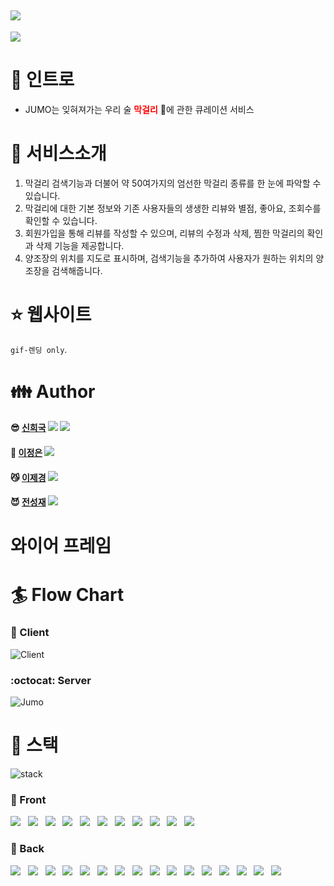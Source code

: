 [<img src="https://img.shields.io/badge/PROJECT-jumo.ml-red?style=for-the-badge"/>](https://www.jumo.ml/)
----
![](https://images.velog.io/images/delilah/post/7bc1833f-52a8-4632-9663-ef5a0c9da5c2/%EC%8A%A4%ED%81%AC%EB%A6%B0%EC%83%B7,%202021-04-25%2002-53-21.png)


# :tada: 인트로
- JUMO는 잊혀져가는 우리 술 <span style="color:red;font-weight:bold">막걸리</span> :sake:에 관한 큐레이션 서비스  
  
  

# :gift_heart: 서비스소개
1. 막걸리 검색기능과 더불어 약 50여가지의 엄선한 막걸리 종류를 한 눈에 파악할 수 있습니다.
2. 막걸리에 대한 기본 정보와 기존 사용자들의 생생한 리뷰와 별점, 좋아요, 조회수를 확인할 수 있습니다.
3. 회원가입을 통해 리뷰를 작성할 수 있으며, 리뷰의 수정과 삭제, 찜한 막걸리의 확인과 삭제 기능을 제공합니다.
4. 양조장의 위치를 지도로 표시하며, 검색기능을 추가하여 사용자가 원하는 위치의 양조장을 검색해줍니다.
  
  
  
# :star: 웹사이트
`gif-렌딩 only`. 


# :family: Author
#### :sunglasses:  [신희국](https://github.com/hgsignal) <img src="https://img.shields.io/badge/-Front--End-red"/> <img src="https://img.shields.io/badge/-Captain-yellow"/>
#### :ghost:  [이정은](https://github.com/jungeundelilahLEE) <img src="https://img.shields.io/badge/-Front--End-red"/>
#### :smirk_cat:  [이제경](https://github.com/jeon-seongjae) <img src="https://img.shields.io/badge//-Front--End-red"/>
#### :smiling_imp:  [전성재](https://github.com/jejelee94) <img src="https://img.shields.io/badge/-Back--End-9cf"/>



# 와이어 프레임
  
  
  
  

# :surfer: Flow Chart

### :baby_chick: Client
![Client](https://user-images.githubusercontent.com/47580931/113663311-c4005c80-96e4-11eb-95ea-0f43244c3cc8.png)


### :octocat: Server
![Jumo](https://user-images.githubusercontent.com/75592608/115981121-8ba9bb00-a5cc-11eb-8458-012a54ae8e8e.png)




# :wrench: 스택
![stack](https://user-images.githubusercontent.com/47580931/115977009-702fb780-a5ae-11eb-8b77-c827e66fdf97.png)

### :gem: Front
<img src="https://img.shields.io/badge/React-black?style=for-the-badge&logo=React&logoColor=61DAFB"/>&nbsp;&nbsp;&nbsp;<img src="https://img.shields.io/badge/Hooks-black?style=for-the-badge&logo=Hexo&logoColor=blue"/>&nbsp;&nbsp;&nbsp;<img src="https://img.shields.io/badge/Redux-black?style=for-the-badge&logo=Redux&logoColor=764ABC"/>&nbsp;&nbsp;&nbsp;<img src="https://img.shields.io/badge/React_Router-black?style=for-the-badge&logo=React%20Router&logoColor=CA4245"/>&nbsp;&nbsp;&nbsp;<img src="https://img.shields.io/badge/styled--components-black?style=for-the-badge&logo=styled-components&logoColor=FF61F6"/>&nbsp;&nbsp;&nbsp;<img src="https://img.shields.io/badge/JavaScript-black?style=for-the-badge&logo=JavaScript&logoColor=F7DF1E"/>&nbsp;&nbsp;&nbsp;<img src="https://img.shields.io/badge/HTML5-black?style=for-the-badge&logo=HTML5&logoColor=E34F26"/>&nbsp;&nbsp;&nbsp;<img src="https://img.shields.io/badge/CSS3-black?style=for-the-badge&logo=CSS3&logoColor=1572B6"/>&nbsp;&nbsp;&nbsp;<img src="https://img.shields.io/badge/Figma-black?style=for-the-badge&logo=Figma&logoColor=F24E1E"/>&nbsp;&nbsp;&nbsp;<img src="https://img.shields.io/badge/Prettier-black?style=for-the-badge&logo=Prettier&logoColor=F7B93E"/>&nbsp;&nbsp;&nbsp;<img src="https://img.shields.io/badge/ESlint-black?style=for-the-badge&logo=ESlint&logoColor=4B32C3"/>

### :tophat: Back   
<img src="https://img.shields.io/badge/MySQL-black?style=for-the-badge&logo=MySQL&logoColor=white"/>&nbsp;&nbsp;&nbsp;<img src="https://img.shields.io/badge/Sequelize-black?style=for-the-badge&logo=Sega&logoColor=0089CF"/>&nbsp;&nbsp;&nbsp;<img src="https://img.shields.io/badge/JWT-black?style=for-the-badge&logo=JSON%20Web%20Tokens&logoColor=white"/>&nbsp;&nbsp;&nbsp;<img src="https://img.shields.io/badge/bcrypt-black?style=for-the-badge&logo=Big%20Cartel&logoColor=yellowgreen"/>&nbsp;&nbsp;&nbsp;<img src="https://img.shields.io/badge/Express-black?style=for-the-badge&logo=Express&logoColor=lightgrey"/>&nbsp;&nbsp;&nbsp;<img src="https://img.shields.io/badge/Node.js-black?style=for-the-badge&logo=Node.js&logoColor=green"/>&nbsp;&nbsp;&nbsp;<img src="https://img.shields.io/badge/Amazon%20AWS-black?style=for-the-badge&logo=Amazon%20AWS&logoColor=orange"/>&nbsp;&nbsp;&nbsp;<img src="https://img.shields.io/badge/Amazon%20S3-black?style=for-the-badge&logo=Amazon%20S3&logoColor=yellowgreen"/>&nbsp;&nbsp;&nbsp;<img src="https://img.shields.io/badge/EC2-black?style=for-the-badge&logo=Etsy&logoColor=F16521"/>&nbsp;&nbsp;&nbsp;<img src="https://img.shields.io/badge/RDS-black?style=for-the-badge&logo=Amazon%20DynamoDB&logoColor=B366F6"/>&nbsp;&nbsp;&nbsp;<img src="https://img.shields.io/badge/Route53-black?style=for-the-badge&logo=Revolut&logoColor=0075EB"/>&nbsp;&nbsp;&nbsp;<img src="https://img.shields.io/badge/PM2-black?style=for-the-badge&logo=PM2&logoColor=246FDB"/>&nbsp;&nbsp;&nbsp;<img src="https://img.shields.io/badge/cloudFront-black?style=for-the-badge&logo=iCloud&logoColor=3693F3"/>&nbsp;&nbsp;&nbsp;<img src="https://img.shields.io/badge/ELB-black?style=for-the-badge&logo=Elm&logoColor=1293D8"/>&nbsp;&nbsp;&nbsp;<img src="https://img.shields.io/badge/Certificate%20Manager-black?style=for-the-badge&logo=Google%20Tag%20Manager&logoColor=246FDB"/>&nbsp;&nbsp;&nbsp;<img src="https://img.shields.io/badge/JavaScript-black?style=for-the-badge&logo=JavaScript&logoColor=F7DF1E"/>

